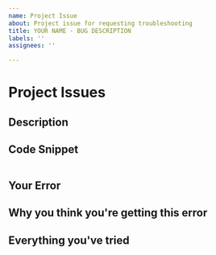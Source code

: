 ```yaml
---
name: Project Issue
about: Project issue for requesting troubleshooting
title: YOUR NAME - BUG DESCRIPTION
labels: ''
assignees: ''

---
```


# Project Issues

## Description


## Code Snippet

```

```

## Your Error


## Why you think you're getting this error


## Everything you've tried
